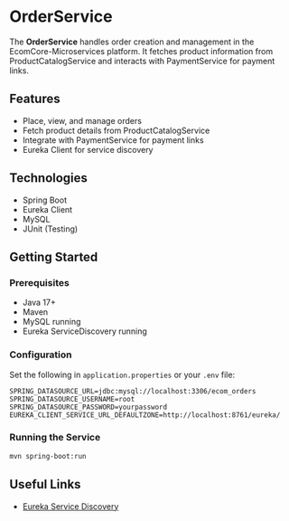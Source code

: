 # OrderService

The **OrderService** handles order creation and management in the EcomCore-Microservices platform. It fetches product information from ProductCatalogService and interacts with PaymentService for payment links.

## Features

- Place, view, and manage orders
- Fetch product details from ProductCatalogService
- Integrate with PaymentService for payment links
- Eureka Client for service discovery

## Technologies

- Spring Boot
- Eureka Client
- MySQL
- JUnit (Testing)

## Getting Started

### Prerequisites

- Java 17+
- Maven
- MySQL running
- Eureka ServiceDiscovery running

### Configuration

Set the following in `application.properties` or your `.env` file:

```
SPRING_DATASOURCE_URL=jdbc:mysql://localhost:3306/ecom_orders
SPRING_DATASOURCE_USERNAME=root
SPRING_DATASOURCE_PASSWORD=yourpassword
EUREKA_CLIENT_SERVICE_URL_DEFAULTZONE=http://localhost:8761/eureka/
```

### Running the Service

```bash
mvn spring-boot:run
```

## Useful Links

- [Eureka Service Discovery](https://cloud.spring.io/spring-cloud-netflix/multi/multi_spring-cloud-eureka-server.html)
